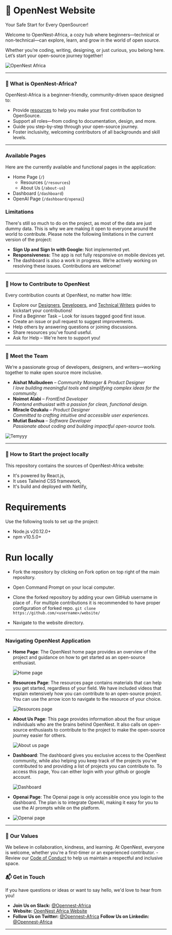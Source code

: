 # 🌸 OpenNest Website

Your Safe Start for Every OpenSourcer!

Welcome to OpenNest-Africa, a cozy hub where beginners—technical or non-technical—can explore, learn, and grow in the world of open source.

Whether you’re coding, writing, designing, or just curious, you belong here. Let’s start your open-source journey together!

![OpenNest Africa](https://github.com/user-attachments/assets/6a641175-18b8-4247-b763-94e763e8a34d)

---

### 🌟 What is OpenNest-Africa?

OpenNest-Africa is a beginner-friendly, community-driven space designed to:

- Provide [resources](./Resources/) to help you make your first contribution to OpenSource.
- Support all roles—from coding to documentation, design, and more.
- Guide you step-by-step through your open-source journey.
- Foster inclusivity, welcoming contributors of all backgrounds and skill levels.

---

### Available Pages
Here are the currently available and functional pages in the application:
- Home Page (`/`)
  - Resources (`/resources`)
  - About Us (`/about-us`)
- Dashboard (`/dashboard`)
- OpenAI Page (`/dashboard/openai`)

### Limitations
There's still so much to do on the project, as most of the data are just dummy data. This is why we are making it open to everyone around the world to contribute. Please note the following limitations in the current version of the project:
- **Sign Up and Sign In with Google:** Not implemented yet.
- **Responsiveness:** The app is not fully responsive on mobile devices yet.
- The dashboard is also a work in progress.
We’re actively working on resolving these issues. Contributions are welcome!

---

### 🌱 How to Contribute to OpenNest
Every contribution counts at OpenNest, no matter how little:

- Explore our [Designers](./Resources/Designer.md), [Developers](./Resources/Developer.md), and [Technical Writers](./Resources/Technical%20Writing.md) guides to kickstart your contributions!
- Find a Beginner Task – Look for issues tagged good first issue.
- Create an issue or pull request to suggest improvements.
- Help others by answering questions or joining discussions.
- Share resources you’ve found useful.
- Ask for Help – We're here to support you!

---

### 👫 **Meet the Team**  
We’re a passionate group of developers, designers, and writers—working together to make open source more inclusive.  

- **Aishat Muibudeen** – *Community Manager & Product Designer*  
  _I love building meaningful tools and simplifying complex ideas for the community._  
- **Noimot Alabi** – *FrontEnd Developer*  
  _Frontend enthusiast with a passion for clean, functional design._
- **Miracle Ozukalu** – *Product Designer*  
  _Committed to crafting intuitive and accessible user experiences._
- **Mutiat Bashua** – *Software Developer*  
  _Passionate about coding and building impactful open-source tools._

![Temyyy](https://github.com/user-attachments/assets/5148134e-4225-4055-8dc3-95f6392b34cf)

---

### 🌱 How to Start the project locally
 
This repository contains the sources of OpenNest-Africa website:

- It's powered by React.js,
- It uses Tailwind CSS framework,
- It's build and deployed with Netlify,

# Requirements
Use the following tools to set up the project:
- Node.js v20.12.0+
- npm v10.5.0+

# Run locally
- Fork the repository by clicking on Fork option on top right of the main repository.
- Open Command Prompt on your local computer.
- Clone the forked repository by adding your own GitHub username in place of <username>. For multiple contributions it is recommended to have proper configuration of forked repo.
```git clone https://github.com/<username>/website/```

- Navigate to the website directory.

---

### Navigating OpenNest Application
- **Home Page**:
  The OpenNest home page provides an overview of the project and guidance on how to get started as an open-source enthusiast.
  
  ![Home page](https://github.com/open-nest-africa/open-nest-africa/blob/main/home-page.png)

- **Resources Page**:
  The resources page contains materials that can help you get started, regardless of your field. We have included videos that explain extensively how you can contribute to an open-source project. You can use the arrow icon to navigate to the resource of your choice.
  
  ![Resources page](https://github.com/open-nest-africa/open-nest-africa/blob/main/resources.png)

- **About Us Page**:
  This page provides information about the four unique individuals who are the brains behind OpenNest. It also calls on open-source enthusiasts to contribute to the project to make the open-source journey easier for others.
  
  ![About us page](https://github.com/open-nest-africa/open-nest-africa/blob/main/about-us.png)

- **Dashboard**:
  The dashboard gives you exclusive access to the OpenNest community, while also helping you keep track of the projects you've contributed to and providing a list of projects you can contribute to. To access this page, You can either login with your github or google account.
  
  ![Dashboard](https://github.com/open-nest-africa/open-nest-africa/blob/main/dashboard.png)

- **Openai Page**: The Openai page is only accessible once you login to the dashboard. The plan is to integrate OpenAI, making it easy for you to use the AI prompts while on the platform.
- 
  ![Openai page](https://github.com/open-nest-africa/open-nest-africa/blob/main/openai.png)

---

### 💌 Our Values

We believe in collaboration, kindness, and learning. At OpenNest, everyone is welcome, whether you're a first-timer or an experienced contributor. - Review our [Code of Conduct](./CODE_OF_CONDUCT.md) to help us maintain a respectful and inclusive space.

### 📬 **Get in Touch**  
If you have questions or ideas or want to say hello, we'd love to hear from you!  

- **Join Us on Slack:** [@Opennest-Africa](https://join.slack.com/t/opennestafrica/shared_invite/zt-2thai992d-d5UqQ0FYHhj4Boty5S5UKA)  
- **Website:** [OpenNest Africa Website](https://opennestafrica.netlify.app)
- **Follow Us on Twitter:** [@Opennest-Africa](https://x.com/Opennest_Africa)
**Follow Us on Linkedin:** [@Opennest-Africa](https://www.linkedin.com/company/opennest-africa/)

---
